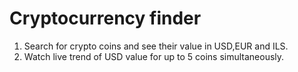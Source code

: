 # Cryptocurrency finder

1. Search for crypto coins and see their value in USD,EUR and ILS.
2. Watch live trend of USD value for up to 5 coins simultaneously.
